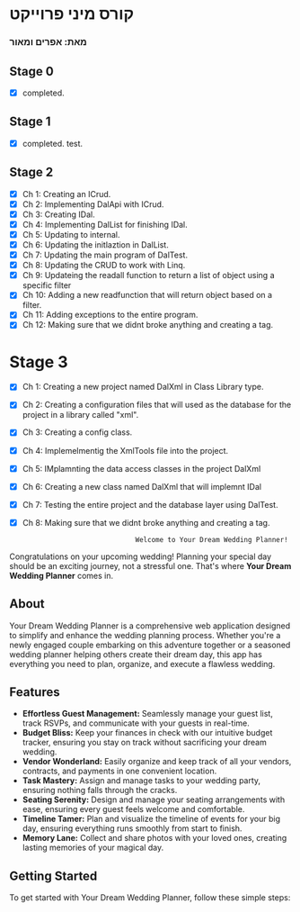 # קורס מיני פרוייקט
### מאת: אפרים ומאור

## Stage 0
- [x] completed.

## Stage 1
- [x] completed. test.

## Stage 2
- [x] Ch 1: Creating an ICrud.
- [x] Ch 2: Implementing DalApi with ICrud.
- [x] Ch 3: Creating IDal.
- [x] Ch 4: Implementing DalList for finishing IDal.
- [x] Ch 5: Updating to internal.
- [x] Ch 6: Updating the initlaztion in DalList.
- [x] Ch 7: Updating the main program of DalTest.
- [x] Ch 8: Updating the CRUD to work with Linq.
- [x] Ch 9: Updateing the readall function to return a list of object using a specific filter
- [x] Ch 10: Adding a new readfunction that will return object based on a filter.
- [x] Ch 11: Adding exceptions to the entire program.
- [x] Ch 12: Making sure that we didnt broke anything and creating a tag.

# Stage 3
- [x] Ch 1: Creating a new project named DalXml in Class Library type.
- [x] Ch 2: Creating a configuration files that will used as the database for the project in a library called "xml".
- [x] Ch 3: Creating a config class.
- [x] Ch 4: Implemelmentig the XmlTools file into the project.
- [x] Ch 5: IMplamnting the data access classes in the project DalXml
- [x] Ch 6: Creating a new class named DalXml that will implemnt IDal
- [x] Ch 7: Testing the entire project and the database layer using DalTest.
- [x] Ch 8: Making sure that we didnt broke anything and creating a tag.






                                  Welcome to Your Dream Wedding Planner!

Congratulations on your upcoming wedding! Planning your special day should be an exciting journey, not a stressful one. That's where **Your Dream Wedding Planner** comes in.

## About

Your Dream Wedding Planner is a comprehensive web application designed to simplify and enhance the wedding planning process. Whether you're a newly engaged couple embarking on this adventure together or a seasoned wedding planner helping others create their dream day, this app has everything you need to plan, organize, and execute a flawless wedding.

## Features

- **Effortless Guest Management:** Seamlessly manage your guest list, track RSVPs, and communicate with your guests in real-time.
- **Budget Bliss:** Keep your finances in check with our intuitive budget tracker, ensuring you stay on track without sacrificing your dream wedding.
- **Vendor Wonderland:** Easily organize and keep track of all your vendors, contracts, and payments in one convenient location.
- **Task Mastery:** Assign and manage tasks to your wedding party, ensuring nothing falls through the cracks.
- **Seating Serenity:** Design and manage your seating arrangements with ease, ensuring every guest feels welcome and comfortable.
- **Timeline Tamer:** Plan and visualize the timeline of events for your big day, ensuring everything runs smoothly from start to finish.
- **Memory Lane:** Collect and share photos with your loved ones, creating lasting memories of your magical day.

## Getting Started

To get started with Your Dream Wedding Planner, follow these simple steps:

